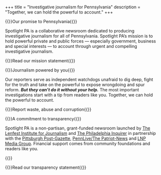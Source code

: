 +++
title = "Investigative journalism for Pennsylvania"
description = "Together, we can hold the powerful to account."
+++

{{<content-header>}}Our promise to Pennsylvania{{</content-header>}}

Spotlight PA is a collaborative newsroom dedicated to producing investigative journalism for all of Pennsylvania. Spotlight PA’s mission is to hold powerful private and public forces — especially government, business and special interests — to account through urgent and compelling investigative journalism.

{{<right-link href="/about/">}}Read our mission statement{{</right-link>}}


{{<content-header>}}Journalism powered by you{{</content-header>}}

Our reporters serve as independent watchdogs unafraid to dig deep, fight for the truth and take on the powerful to expose wrongdoing and spur reform. **_But they can’t do it without your help._** The most important investigations start with a tip from readers like you. Together, we can hold the powerful to account.

{{<right-link href="/tips/">}}Report waste, abuse and corruption{{</right-link>}}

{{<content-header>}}A commitment to transparency{{</content-header>}}

Spotlight PA is a non-partisan, grant-funded newsroom launched by [The Lenfest Institute for Journalism][lenfest] and [The Philadelphia Inquirer][inky] in partnership with the [Pittsburgh Post-Gazette][pg], [PennLive/The Patriot-News][pennlive] and [LNP Media Group][lnp]. Financial support comes from community foundations and readers like you.

{{<funder-logos>}}

[lenfest]: https://www.lenfestinstitute.org
[inky]: https://www.inquirer.com
[pg]: https://www.post-gazette.com
[lnp]: https://lnpmediagroup.com
[pennlive]: https://www.pennlive.com

{{<right-link href="/support/">}}Read our transparency statement{{</right-link>}}
